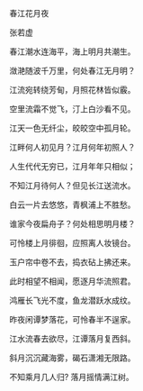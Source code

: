 春江花月夜 

张若虚 

春江潮水连海平，海上明月共潮生。 

潋滟随波千万里，何处春江无月明？ 

江流宛转绕芳甸，月照花林皆似霰。 

空里流霜不觉飞，汀上白沙看不见。 

江天一色无纤尘，皎皎空中孤月轮。 

江畔何人初见月？江月何年初照人？ 

人生代代无穷已，江月年年只相似； 

不知江月待何人？但见长江送流水。 

白云一片去悠悠，青枫浦上不胜愁。 

谁家今夜扁舟子？何处相思明月楼？ 

可怜楼上月徘徊，应照离人妆镜台。 

玉户帘中卷不去，捣衣砧上拂还来。 

此时相望不相闻，愿逐月华流照君。 

鸿雁长飞光不度，鱼龙潜跃水成纹。 

昨夜闲谭梦落花，可怜春半不逞家。 

江水流春去欲尽，江谭落月复西斜。 

斜月沉沉藏海雾，碣石潇湘无限路。 

不知乘月几人归? 落月摇情满江树。
